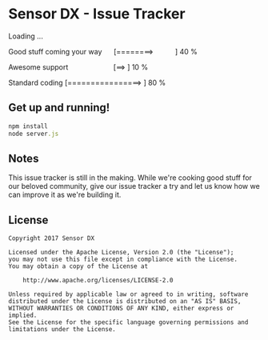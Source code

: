 # Sensor DX - Issue Tracker
Loading ...

Good stuff coming your way 
&nbsp;&nbsp;&nbsp;&nbsp;
[========>&nbsp;&nbsp;&nbsp;&nbsp;&nbsp;&nbsp;&nbsp;&nbsp;&nbsp;&nbsp;&nbsp;] 40 %

Awesome support &nbsp;&nbsp;&nbsp;&nbsp;&nbsp;&nbsp;&nbsp;&nbsp;&nbsp;&nbsp;&nbsp;&nbsp;&nbsp;&nbsp;&nbsp;&nbsp;&nbsp;&nbsp;&nbsp;&nbsp;&nbsp;&nbsp;[==>&#09;&#09;&#09;&#09;] 10 %

Standard coding            [================>   ] 80 %


## Get up and running!

```ruby
npm install
node server.js
```
## Notes

This issue tracker is still in the making. While we're cooking good stuff for our beloved community, 
give our issue tracker a try and let us know how we can improve it as we're building it.

## License

    Copyright 2017 Sensor DX

    Licensed under the Apache License, Version 2.0 (the "License");
    you may not use this file except in compliance with the License.
    You may obtain a copy of the License at

        http://www.apache.org/licenses/LICENSE-2.0

    Unless required by applicable law or agreed to in writing, software
    distributed under the License is distributed on an "AS IS" BASIS,
    WITHOUT WARRANTIES OR CONDITIONS OF ANY KIND, either express or implied.
    See the License for the specific language governing permissions and
    limitations under the License.
